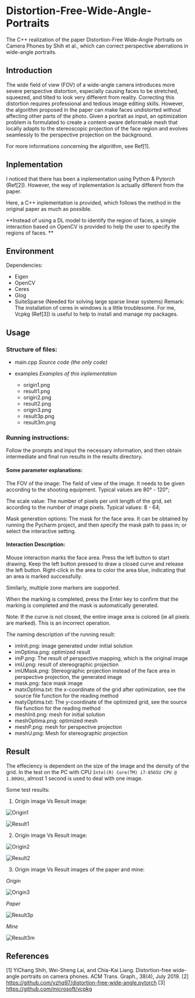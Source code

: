 # Distortion-Free-Wide-Angle-Portraits
The C++ realization of the paper Distortion-Free Wide-Angle Portraits on Camera Phones by Shih et al., which can correct perspective aberrations in wide-angle portraits. 

## Introduction
The wide field of view (FOV) of a wide-angle camera introduces more severe perspective distortion, especially causing faces to be stretched, squeezed, and tilted to look very different from reality. Correcting this distortion requires professional and tedious image editing skills. However, the algorithm proposed in the paper can make faces undistorted without affecting other parts of the photo. Given a portrait as input, an optimization problem is formulated to create a content-aware deformable mesh that locally adapts to the stereoscopic projection of the face region and evolves seamlessly to the perspective projection on the background.

For more informations concerning the algorithm, see Ref[1].

## Inplementation
I noticed that there has been a inplementation using Python & Pytorch (Ref[2]). However, the way of inplementation is actually different from the paper.

Here, a C++ inplementation is provided, which follows the method in the original paper as much as possible.

**Instead of using a DL model to identify the region of faces, a simple interaction based on OpenCV is provided to help the user to specify the regions of faces. **

## Environment
Dependencies:
* Eigen
* OpenCV
* Ceres
* Glog
* SuiteSparse (Needed for solving large sparse linear systems)
Remark: The installation of ceres in windows is a little troublesome. For me, Vcpkg (Ref[3]) is useful to help to install and manage my packages. 

## Usage
### Structure of files:

- main.cpp  *Source code (the only code)*

- examples  *Examples of this inplementation*
  - origin1.png
  - result1.png
  - origin2.png
  - result2.png
  - origin3.png
  - result3p.png
  - result3m.png
  
### Running instructions:

Follow the prompts and input the necessary information, and then obtain intermediate and final run results in the results directory.

#### Some parameter explanations:

The FOV of the image: The field of view of the image. It needs to be given according to the shooting equipment. Typical values are 80° - 120°;

The scale value: The number of pixels per unit length of the grid, set according to the number of image pixels. Typical values: 8 - 64;

Mask generation options: The mask for the face area. It can be obtained by running the Pycharm project, and then specify the mask path to pass in; or select the interactive setting.

#### Interaction Description:

Mouse interaction marks the face area. Press the left button to start drawing. Keep the left button pressed to draw a closed curve and release the left button. Right-click in the area to color the area blue, indicating that an area is marked successfully.

Similarly, multiple zone markers are supported.

When the marking is completed, press the Enter key to confirm that the marking is completed and the mask is automatically generated.

Note: If the curve is not closed, the entire image area is colored (ie all pixels are marked). This is an incorrect operation.

The naming description of the running result:

* imInit.png: image generated under initial solution
* imOptima.png: optimized result
* imP.png: The result of perspective mapping, which is the original image
* imU.png: result of stereographic projection
* imUMask.png: Stereographic projection instead of the face area in perspective projection, the generated image
* mask.png: face mask image
* matxOptima.txt: the x-coordinate of the grid after optimization, see the source file function for the reading method
* matyOptima.txt: The y-coordinate of the optimized grid, see the source file function for the reading method
* meshInit.png: mesh for initial solution
* meshOptima.png: optimized mesh
* meshP.png: mesh for perspective projection
* meshU.png: Mesh for stereographic projection

## Result
The effeciency is dependent on the size of the image and the density of the grid. In the test on the PC with CPU `Intel(R) Core(TM) i7-8565U CPU @ 1.80GHz`, almost 1 second is used to deal with one image.  

Some test results:

1. Origin image Vs Result image:

![Origin1](./examples/origin1.png)

![Result1](./examples/result1.png)

2. Origin image Vs Result image:

![Origin2](./examples/origin2.png)

![Result2](./examples/result2.png)

3. Origin image Vs Result images of the paper and mine:

*Origin*

![Origin3](./examples/origin3.png)

*Paper*

![Result3p](./examples/result3p.png)

*Mine*

![Result3m](./examples/result3m.png)

## References
[1] YiChang Shih, Wei-Sheng Lai, and Chia-Kai Liang. Distortion-free wide-angle portraits on camera phones. ACM Trans. Graph., 38(4), July 2019.
[2] https://github.com/yzhq97/distortion-free-wide-angle.pytorch
[3] https://github.com/microsoft/vcpkg
